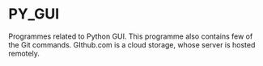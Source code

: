# PY_GUI
Programmes related to Python GUI.
This programme also contains few of the Git commands.
GIthub.com is a cloud storage, whose server is hosted remotely.
